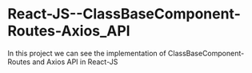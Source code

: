 # React-JS--ClassBaseComponent-Routes-Axios_API
 In this project we can see the implementation of ClassBaseComponent-Routes and Axios API in React-JS
